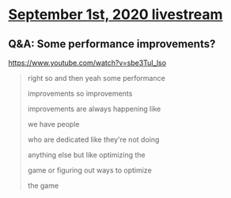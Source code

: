 # [September 1st, 2020 livestream](../2020-09-01.md)
## Q&A: Some performance improvements?
https://www.youtube.com/watch?v=sbe3TuI_lso
> right so and then yeah some performance
> 
> improvements so improvements
> 
> improvements are always happening like
> 
> we have people
> 
> who are dedicated like they're not doing
> 
> anything else but like optimizing the
> 
> game or figuring out ways to optimize
> 
> the game
> 
